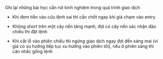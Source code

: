 Ghi lại những bài học cần rút kinh nghiệm trong quá trình giao dịch


* Khi đem tiền vào cứu lệnh sai thì cần chốt ngay khi giá chạm vào entry

* Không short trên một cây nến tăng mạnh, đợi có cây nến xác nhận đảo chiều thì đặt lệnh

* Khi cắt lỗ vào phiên chiều thì ngừng giao dịch ngay đợi đến sáng mai (vì giá có xu hướng tiếp tục xu hướng vào phiên tối), nếu ở phiên sáng thì cân nhắc gồng lệnh
